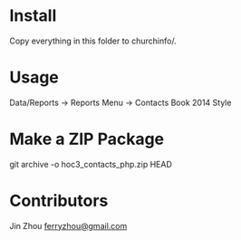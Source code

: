 Install
========

Copy everything in this folder to churchinfo/.

Usage
=====

Data/Reports -> Reports Menu -> Contacts Book 2014 Style

Make a ZIP Package
==================

git archive -o hoc3_contacts_php.zip HEAD

Contributors
============

Jin Zhou <ferryzhou@gmail.com>

